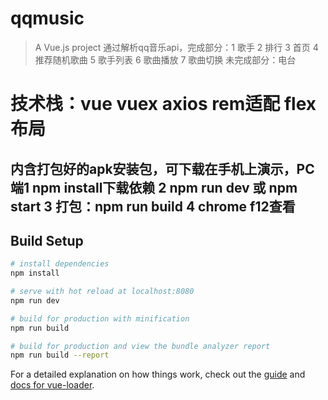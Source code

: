 # qqmusic

> A Vue.js project 通过解析qq音乐api，完成部分：1 歌手 2 排行 3 首页 4 推荐随机歌曲 5 歌手列表 6 歌曲播放 7 歌曲切换 未完成部分：电台
# 技术栈：vue vuex axios rem适配 flex布局
## 内含打包好的apk安装包，可下载在手机上演示，PC端1 npm install下载依赖 2 npm run dev 或 npm start 3 打包：npm run build 4 chrome f12查看
## Build Setup

``` bash
# install dependencies
npm install

# serve with hot reload at localhost:8080
npm run dev

# build for production with minification
npm run build

# build for production and view the bundle analyzer report
npm run build --report
```

For a detailed explanation on how things work, check out the [guide](http://vuejs-templates.github.io/webpack/) and [docs for vue-loader](http://vuejs.github.io/vue-loader).
